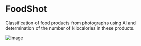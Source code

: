# FoodShot
Classification of food products from photographs using AI and determination of the number of kilocalories in these products.


![image](https://github.com/Walkername/FoodShot/assets/70843801/32a74d12-b59a-4887-aa56-b273d7bebeaf)

